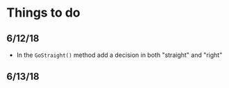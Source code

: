 # Things to do
## 6/12/18
- In the `GoStraight()` method add a decision in both "straight" and "right"

## 6/13/18